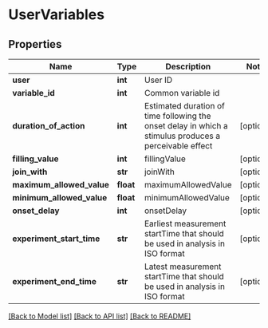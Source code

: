 # UserVariables

## Properties
Name | Type | Description | Notes
------------ | ------------- | ------------- | -------------
**user** | **int** | User ID | 
**variable_id** | **int** | Common variable id | 
**duration_of_action** | **int** | Estimated duration of time following the onset delay in which a stimulus produces a perceivable effect | [optional] 
**filling_value** | **int** | fillingValue | [optional] 
**join_with** | **str** | joinWith | [optional] 
**maximum_allowed_value** | **float** | maximumAllowedValue | [optional] 
**minimum_allowed_value** | **float** | minimumAllowedValue | [optional] 
**onset_delay** | **int** | onsetDelay | [optional] 
**experiment_start_time** | **str** | Earliest measurement startTime that should be used in analysis in ISO format | [optional] 
**experiment_end_time** | **str** | Latest measurement startTime that should be used in analysis in ISO format | [optional] 

[[Back to Model list]](../README.md#documentation-for-models) [[Back to API list]](../README.md#documentation-for-api-endpoints) [[Back to README]](../README.md)


